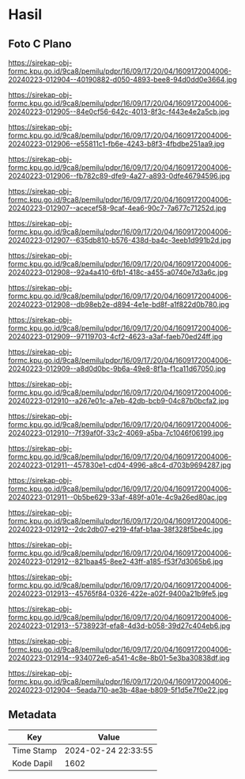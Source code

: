# Hasil

## Foto C Plano

https://sirekap-obj-formc.kpu.go.id/9ca8/pemilu/pdpr/16/09/17/20/04/1609172004006-20240223-012904--40190882-d050-4893-bee8-94d0dd0e3664.jpg

https://sirekap-obj-formc.kpu.go.id/9ca8/pemilu/pdpr/16/09/17/20/04/1609172004006-20240223-012905--84e0cf56-642c-4013-8f3c-f443e4e2a5cb.jpg

https://sirekap-obj-formc.kpu.go.id/9ca8/pemilu/pdpr/16/09/17/20/04/1609172004006-20240223-012906--e55811c1-fb6e-4243-b8f3-4fbdbe251aa9.jpg

https://sirekap-obj-formc.kpu.go.id/9ca8/pemilu/pdpr/16/09/17/20/04/1609172004006-20240223-012906--fb782c89-dfe9-4a27-a893-0dfe46794596.jpg

https://sirekap-obj-formc.kpu.go.id/9ca8/pemilu/pdpr/16/09/17/20/04/1609172004006-20240223-012907--acecef58-9caf-4ea6-90c7-7a677c71252d.jpg

https://sirekap-obj-formc.kpu.go.id/9ca8/pemilu/pdpr/16/09/17/20/04/1609172004006-20240223-012907--635db810-b576-438d-ba4c-3eeb1d991b2d.jpg

https://sirekap-obj-formc.kpu.go.id/9ca8/pemilu/pdpr/16/09/17/20/04/1609172004006-20240223-012908--92a4a410-6fb1-418c-a455-a0740e7d3a6c.jpg

https://sirekap-obj-formc.kpu.go.id/9ca8/pemilu/pdpr/16/09/17/20/04/1609172004006-20240223-012908--db98eb2e-d894-4e1e-bd8f-a1f822d0b780.jpg

https://sirekap-obj-formc.kpu.go.id/9ca8/pemilu/pdpr/16/09/17/20/04/1609172004006-20240223-012909--97119703-4cf2-4623-a3af-faeb70ed24ff.jpg

https://sirekap-obj-formc.kpu.go.id/9ca8/pemilu/pdpr/16/09/17/20/04/1609172004006-20240223-012909--a8d0d0bc-9b6a-49e8-8f1a-f1ca11d67050.jpg

https://sirekap-obj-formc.kpu.go.id/9ca8/pemilu/pdpr/16/09/17/20/04/1609172004006-20240223-012910--a267e01c-a7eb-42db-bcb9-04c87b0bcfa2.jpg

https://sirekap-obj-formc.kpu.go.id/9ca8/pemilu/pdpr/16/09/17/20/04/1609172004006-20240223-012910--7f39af0f-33c2-4069-a5ba-7c1046f06199.jpg

https://sirekap-obj-formc.kpu.go.id/9ca8/pemilu/pdpr/16/09/17/20/04/1609172004006-20240223-012911--457830e1-cd04-4996-a8c4-d703b9694287.jpg

https://sirekap-obj-formc.kpu.go.id/9ca8/pemilu/pdpr/16/09/17/20/04/1609172004006-20240223-012911--0b5be629-33af-489f-a01e-4c9a26ed80ac.jpg

https://sirekap-obj-formc.kpu.go.id/9ca8/pemilu/pdpr/16/09/17/20/04/1609172004006-20240223-012912--2dc2db07-e219-4faf-b1aa-38f328f5be4c.jpg

https://sirekap-obj-formc.kpu.go.id/9ca8/pemilu/pdpr/16/09/17/20/04/1609172004006-20240223-012912--821baa45-8ee2-43ff-a185-f53f7d3065b6.jpg

https://sirekap-obj-formc.kpu.go.id/9ca8/pemilu/pdpr/16/09/17/20/04/1609172004006-20240223-012913--45765f84-0326-422e-a02f-9400a21b9fe5.jpg

https://sirekap-obj-formc.kpu.go.id/9ca8/pemilu/pdpr/16/09/17/20/04/1609172004006-20240223-012913--5738923f-efa8-4d3d-b058-39d27c404eb6.jpg

https://sirekap-obj-formc.kpu.go.id/9ca8/pemilu/pdpr/16/09/17/20/04/1609172004006-20240223-012914--934072e6-a541-4c8e-8b01-5e3ba30838df.jpg

https://sirekap-obj-formc.kpu.go.id/9ca8/pemilu/pdpr/16/09/17/20/04/1609172004006-20240223-012904--5eada710-ae3b-48ae-b809-5f1d5e7f0e22.jpg


## Metadata

| Key        | Value               |
| ---------- | ------------------- |
| Time Stamp | 2024-02-24 22:33:55 |
| Kode Dapil | 1602                |




